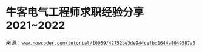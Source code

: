 # 牛客电气工程师求职经验分享 2021~2022

来源：[`www.nowcoder.com/tutorial/10059/42752be3de944cefbd1644a8049587a5`](https://www.nowcoder.com/tutorial/10059/42752be3de944cefbd1644a8049587a5)